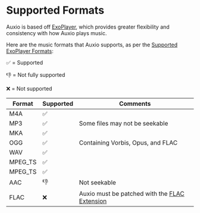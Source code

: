 # Supported Formats

Auxio is based off [ExoPlayer](https://exoplayer.dev/), which provides greater flexibility and consistency with how Auxio plays music.

Here are the music formats that Auxio supports, as per the [Supported ExoPlayer Formats](https://exoplayer.dev/supported-formats.html):

✅ = Supported

👎 = Not fully supported

❌ = Not supported

| Format | Supported | Comments |
|--------|-----------|-----------
| M4A | ✅ | |
| MP3 | ✅ | Some files may not be seekable |
| MKA | ✅ | |
| OGG | ✅ | Containing Vorbis, Opus, and FLAC |
| WAV | ✅ |  |
| MPEG_TS | ✅ | |
| MPEG_TS | ✅ | |
| AAC  | 👎 | Not seekable |
| FLAC | ❌ | Auxio must be patched with the [FLAC Extension](https://github.com/google/ExoPlayer/tree/release-v2/extensions/flac) |
